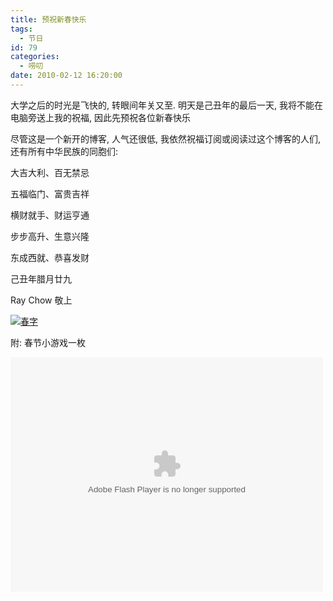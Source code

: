 ```yaml
---
title: 预祝新春快乐
tags:
  - 节日
id: 79
categories:
  - 唠叨
date: 2010-02-12 16:20:00
---
```


大学之后的时光是飞快的, 转眼间年关又至. 明天是己丑年的最后一天, 我将不能在电脑旁送上我的祝福, 因此先预祝各位新春快乐

尽管这是一个新开的博客, 人气还很低, 我依然祝福订阅或阅读过这个博客的人们, 还有所有中华民族的同胞们:

大吉大利、百无禁忌

五福临门、富贵吉祥

横财就手、财运亨通

步步高升、生意兴隆

东成西就、恭喜发财

己丑年腊月廿九

Ray Chow 敬上

[![春字](//img.beamnote.com/2010/spring-word.jpg)](//img.beamnote.com/2010/spring-word.jpg)

附: 春节小游戏一枚<!-- more -->

<object width="500" height="375" classid="clsid:d27cdb6e-ae6d-11cf-96b8-444553540000" codebase="http://download.macromedia.com/pub/shockwave/cabs/flash/swflash.cab#version=6,0,40,0"><param name="src" value="http://ecardfile.tencent.com/flash/jr/12/jr1213.swf" /><embed type="application/x-shockwave-flash" width="500" height="375" src="http://ecardfile.tencent.com/flash/jr/12/jr1213.swf" /></object>
